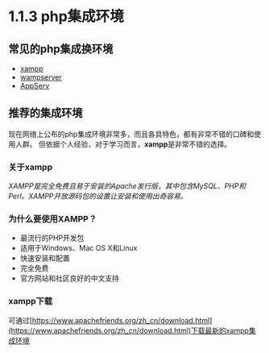 # 1.1.3 php集成环境

## 常见的php集成换环境
- [xampp](https://www.apachefriends.org/zh_cn/index.html)
- [wampserver](http://www.wampserver.com/)
- [AppServ](http://www.appservnetwork.com/)

## 推荐的集成环境
 现在网络上公布的php集成环境非常多，而且各具特色，都有非常不错的口碑和使用人群。
 但依据个人经验，对于学习而言，**xampp**是非常不错的选择。
 ### 关于xampp
 *XAMPP是完全免费且易于安装的Apache发行版，其中包含MySQL、PHP和Perl。XAMPP开放源码包的设置让安装和使用出奇容易。*
 ### 为什么要使用XAMPP？
  - 最流行的PHP开发包
  - 适用于Windows、Mac OS X和Linux
  - 快速安装和配置
  - 完全免费
  - 官方网站和社区良好的中文支持
 ### xampp下载
可通过[https://www.apachefriends.org/zh_cn/download.html](https://www.apachefriends.org/zh_cn/download.html)下载最新的xampp集成环境
